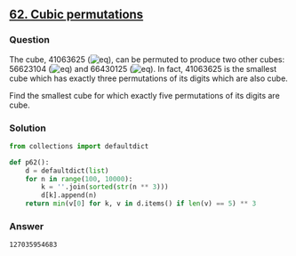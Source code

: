 ## **[62. Cubic permutations](https://projecteuler.net/problem=62)**

### Question
The cube, 41063625 (![eq](https://latex.codecogs.com/gif.latex?345^3)), can be permuted to produce two other cubes: 
56623104 (![eq](https://latex.codecogs.com/gif.latex?384^3)) and 66430125 (![eq](https://latex.codecogs.com/gif.latex?405^3)). 
In fact, 41063625 is the smallest cube which has exactly three permutations of its digits which are also cube.

Find the smallest cube for which exactly five permutations of its digits are cube.

### Solution
```python
from collections import defaultdict

def p62():
    d = defaultdict(list)
    for n in range(100, 10000):
        k = ''.join(sorted(str(n ** 3)))
        d[k].append(n)
    return min(v[0] for k, v in d.items() if len(v) == 5) ** 3
```

### Answer
`127035954683`
